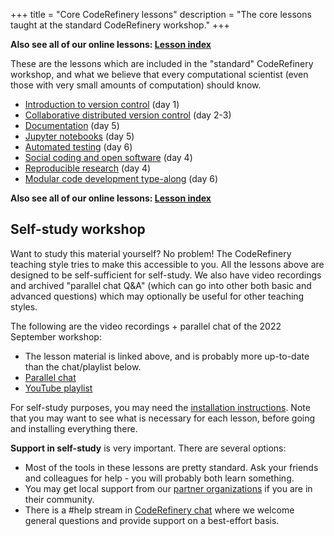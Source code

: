 +++
title = "Core CodeRefinery lessons"
description = "The core lessons taught at the standard CodeRefinery workshop."
+++

**Also see all of our online lessons: [Lesson index](@/lessons/_index.md)**

These are the lessons which are included in the "standard"
CodeRefinery workshop, and what we believe that every computational
scientist (even those with very small amounts of computation) should
know.

- [Introduction to version control](https://coderefinery.github.io/git-intro/) (day 1)
- [Collaborative distributed version control](https://coderefinery.github.io/git-collaborative/) (day 2-3)
- [Documentation](https://coderefinery.github.io/documentation/) (day 5)
- [Jupyter notebooks](https://coderefinery.github.io/jupyter/) (day 5)
- [Automated testing](https://coderefinery.github.io/testing/) (day 6)
- [Social coding and open software](https://coderefinery.github.io/social-coding/) (day 4)
- [Reproducible research](https://coderefinery.github.io/reproducible-research/) (day 4)
- [Modular code development type-along](https://coderefinery.github.io/modular-type-along/) (day 6)

**Also see all of our online lessons: [Lesson index](@/lessons/_index.md)**

## Self-study workshop

Want to study this material yourself?  No problem!  The CodeRefinery
teaching style tries to make this accessible to you.  All the
lessons above are designed to be self-sufficient for self-study.  We
also have video recordings and archived "parallel chat Q&A" (which can
go into other both basic and advanced questions) which may
optionally be useful for other teaching styles.

The following are the video recordings + parallel chat of the 2022
September workshop:

* The lesson material is linked above, and is probably more up-to-date
  than the chat/playlist below.
* [Parallel chat](https://coderefinery.github.io/2022-09-20-workshop/questions/)
* [YouTube playlist](https://www.youtube.com/playlist?list=PLpLblYHCzJACqaFsfQiCWp0Wqy6qG4iau)

For self-study purposes, you may need the [installation
instructions](https://coderefinery.github.io/installation/).  Note
that you may want to see what is necessary for each lesson, before
going and installing everything there.

**Support in self-study** is very important.  There are several
options:
* Most of the tools in these lessons are pretty standard.  Ask your
  friends and colleagues for help - you will probably both learn
  something.
* You may get local support from our [partner
  organizations](@/about/partners.md) if you are in their community.
* There is a #help stream in [CodeRefinery
  chat](https://coderefinery.zulipchat.com/) where we welcome
  general questions and provide support on a best-effort basis.
